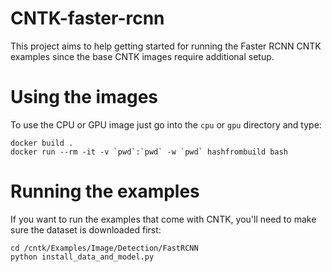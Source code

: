 # CNTK-faster-rcnn
This project aims to help getting started for running the Faster RCNN CNTK
examples since the base CNTK images require additional setup.

# Using the images
To use the CPU or GPU image just go into the `cpu` or `gpu` directory and type:

```
docker build .
docker run --rm -it -v `pwd`:`pwd` -w `pwd` hashfrombuild bash
```

# Running the examples
If you want to run the examples that come with CNTK, you'll need to make sure
the dataset is downloaded first:

```
cd /cntk/Examples/Image/Detection/FastRCNN
python install_data_and_model.py
```


